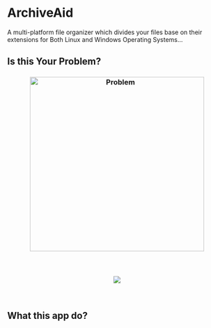 # ArchiveAid
A multi-platform file organizer which divides your files base on their extensions for Both Linux and Windows Operating Systems...

## Is this Your Problem?
<h3 align="center">
<img align="center" alt="Problem" width="400" src="https://pbs.twimg.com/media/E0KNR2IVkAEco8b?format=png&name=900x900">
</h3> <br>

<h3 align="center">
  <img src="https://readme-typing-svg.herokuapp.com?font=Poppins&pause=1000&color=F70C12&random=false&width=435&lines=WORRY+NO+MORE%2C+ARCHIVE%2FAID+is+HERE!" />
</h3> <br>

## What this app do?
